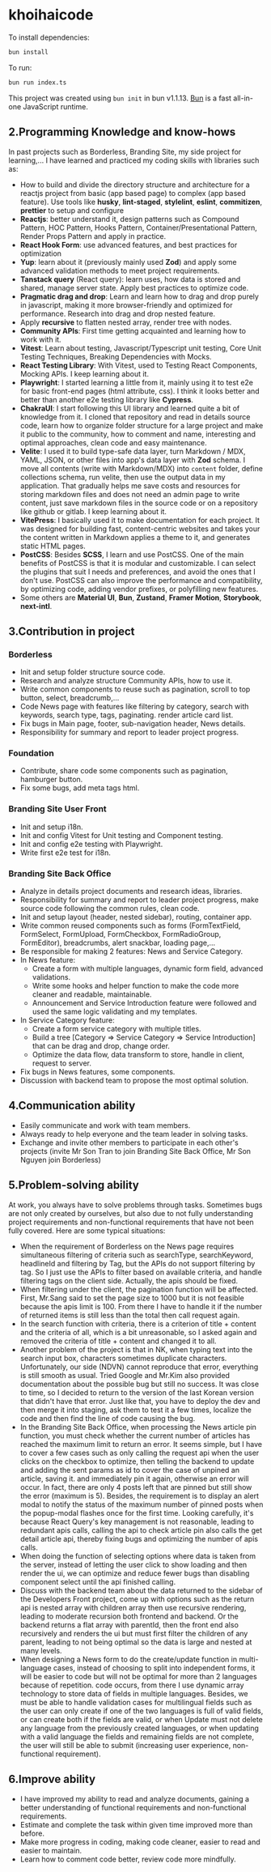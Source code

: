 # khoihaicode

To install dependencies:

```bash
bun install
```

To run:

```bash
bun run index.ts
```

This project was created using `bun init` in bun v1.1.13. [Bun](https://bun.sh) is a fast all-in-one JavaScript runtime.

## 2.Programming Knowledge and know-hows

In past projects such as Borderless, Branding Site, my side project for learning,... I have learned and practiced my coding skills with libraries such as:

- How to build and divide the directory structure and architecture for a reactjs project from basic (app based page) to complex (app based feature). Use tools like **husky**, **lint-staged**, **stylelint**, **eslint**, **commitizen**, **prettier** to setup and configure
- **Reactjs**: better understand it, design patterns such as Compound Pattern, HOC Pattern, Hooks Pattern, Container/Presentational Pattern, Render Props Pattern and apply in practice.
- **React Hook Form**: use advanced features, and best practices for optimization
- **Yup**: learn about it (previously mainly used **Zod**) and apply some advanced validation methods to meet project requirements.
- **Tanstack query** (React query): learn uses, how data is stored and shared, manage server state. Apply best practices to optimize code.
- **Pragmatic drag and drop**: Learn and learn how to drag and drop purely in javascript, making it more browser-friendly and optimized for performance. Research into drag and drop nested feature.
- Apply **recursive** to flatten nested array, render tree with nodes.
- **Community APIs**: First time getting acquainted and learning how to work with it.
- **Vitest**: Learn about testing, Javascript/Typescript unit testing, Core Unit Testing Techniques, Breaking Dependencies with Mocks.
- **React Testing Library**: With Vitest, used to Testing React Components, Mocking APIs. I keep learning about it.
- **Playwright**: I started learning a little from it, mainly using it to test e2e for basic front-end pages (html attribute, css). I think it looks better and better than another e2e testing library like **Cypress**.
- **ChakraUI**: I start following this UI library and learned quite a bit of knowledge from it. I cloned that repository and read in details source code, learn how to organize folder structure for a large project and make it public to the community, how to comment and name, interesting and optimal approaches, clean code and easy maintenance.
- **Velite**: I used it to build type-safe data layer, turn Markdown / MDX, YAML, JSON, or other files into app's data layer with **Zod** schema. I move all contents (write with Markdown/MDX) into `content` folder, define collections schema, run velite, then use the output data in my application. That gradually helps me save costs and resources for storing markdown files and does not need an admin page to write content, just save markdown files in the source code or on a repository like github or gitlab. I keep learning about it.
- **VitePress**: I basically used it to make documentation for each project. It was designed for building fast, content-centric websites and takes your the content written in Markdown applies a theme to it, and generates static HTML pages.
- **PostCSS**: Besides **SCSS**, I learn and use PostCSS. One of the main benefits of PostCSS is that it is modular and customizable. I can select the plugins that suit I needs and preferences, and avoid the ones that I don't use. PostCSS can also improve the performance and compatibility, by optimizing code, adding vendor prefixes, or polyfilling new features.
- Some others are **Material UI**, **Bun**, **Zustand**, **Framer Motion**, **Storybook**, **next-intl**.

## 3.Contribution in project

### Borderless

- Init and setup folder structure source code.
- Research and analyze structure Community APIs, how to use it.
- Write common components to reuse such as pagination, scroll to top button, select, breadcrumb,...
- Code News page with features like filtering by category, search with keywords, search type, tags, paginating.
  render article card list.
- Fix bugs in Main page, footer, sub-navigation header, News details.
- Responsibility for summary and report to leader project progress.

### Foundation

- Contribute, share code some components such as pagination, hamburger button.
- Fix some bugs, add meta tags html.

### Branding Site User Front

- Init and setup i18n.
- Init and config Vitest for Unit testing and Component testing.
- Init and config e2e testing with Playwright.
- Write first e2e test for i18n.

### Branding Site Back Office

- Analyze in details project documents and research ideas, libraries.
- Responsibility for summary and report to leader project progress, make source code following the common rules, clean code.
- Init and setup layout (header, nested sidebar), routing, container app.
- Write common reused components such as forms (FormTextField, FormSelect, FormUpload, FormCheckbox, FormRadioGroup, FormEditor), breadcrumbs, alert snackbar, loading page,...
- Be responsible for making 2 features: News and Service Category.
- In News feature:
  - Create a form with multiple languages, dynamic form field, advanced validations.
  - Write some hooks and helper function to make the code more cleaner and readable, maintainable.
  - Announcement and Service Introduction feature were followed and used the same logic validating and my templates.
- In Service Category feature:
  - Create a form service category with multiple titles.
  - Build a tree [Category => Service Category => Service Introduction] that can be drag and drop, change order.
  - Optimize the data flow, data transform to store, handle in client, request to server.
- Fix bugs in News features, some components.
- Discussion with backend team to propose the most optimal solution.

## 4.Communication ability

- Easily communicate and work with team members.
- Always ready to help everyone and the team leader in solving tasks.
- Exchange and invite other members to participate in each other's projects (invite Mr Son Tran to join Branding Site Back Office, Mr Son Nguyen join Borderless)

## 5.Problem-solving ability

At work, you always have to solve problems through tasks. Sometimes bugs are not only created by ourselves, but also due to not fully understanding project requirements and non-functional requirements that have not been fully covered. Here are some typical situations:

- When the requirement of Borderless on the News page requires simultaneous filtering of criteria such as searchType, searchKeyword, headlineId and filtering by Tag, but the APIs do not support filtering by tag. So I just use the APIs to filter based on available criteria, and handle filtering tags on the client side. Actually, the apis should be fixed.
- When filtering under the client, the pagination function will be affected. First, Mr.Sang said to set the page size to 1000 but it is not feasible because the apis limit is 100. From there I have to handle it if the number of returned items is still less than the total then call request again.
- In the search function with criteria, there is a criterion of title + content and the criteria of all, which is a bit unreasonable, so I asked again and removed the criteria of title + content and changed it to all.
- Another problem of the project is that in NK, when typing text into the search input box, characters sometimes duplicate characters. Unfortunately, our side (NDVN) cannot reproduce that error, everything is still smooth as usual. Tried Google and Mr.Kim also provided documentation about the possible bug but still no success. It was close to time, so I decided to return to the version of the last Korean version that didn't have that error. Just like that, you have to deploy the dev and then merge it into staging, ask them to test it a few times, localize the code and then find the line of code causing the bug.
- In the Branding Site Back Office, when processing the News article pin function, you must check whether the current number of articles has reached the maximum limit to return an error. It seems simple, but I have to cover a few cases such as only calling the request api when the user clicks on the checkbox to optimize, then telling the backend to update and adding the sent params as id to cover the case of unpined an article, saving it. and immediately pin it again, otherwise an error will occur. In fact, there are only 4 posts left that are pinned but still show the error (maximum is 5). Besides, the requirement is to display an alert modal to notify the status of the maximum number of pinned posts when the popup-modal flashes once for the first time. Looking carefully, it's because React Query's key management is not reasonable, leading to redundant apis calls, calling the api to check article pin also calls the get detail article api, thereby fixing bugs and optimizing the number of apis calls.
- When doing the function of selecting options where data is taken from the server, instead of letting the user click to show loading and then render the ui, we can optimize and reduce fewer bugs than disabling component select until the api finished calling.
- Discuss with the backend team about the data returned to the sidebar of the Developers Front project, come up with options such as the return api is nested array with children array then use recursive rendering, leading to moderate recursion both frontend and backend. Or the backend returns a flat array with parentId, then the front end also recursively and renders the ui but must first filter the children of any parent, leading to not being optimal so the data is large and nested at many levels.
- When designing a News form to do the create/update function in multi-language cases, instead of choosing to split into independent forms, it will be easier to code but will not be optimal for more than 2 languages ​​because of repetition. code occurs, from there I use dynamic array technology to store data of fields in multiple languages. Besides, we must be able to handle validation cases for multilingual fields such as the user can only create if one of the two languages ​​is full of valid fields, or can create both if the fields are valid, or when Update must not delete any language from the previously created languages, or when updating with a valid language the fields and remaining fields are not complete, the user will still be able to submit (increasing user experience, non-functional requirement).

## 6.Improve ability

- I have improved my ability to read and analyze documents, gaining a better understanding of functional requirements and non-functional requirements.
- Estimate and complete the task within given time improved more than before.
- Make more progress in coding, making code cleaner, easier to read and easier to maintain.
- Learn how to comment code better, review code more mindfully.
